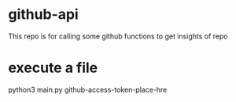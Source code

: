 # github-api
This repo is for calling some github functions to get insights of repo

# execute a file
python3 main.py github-access-token-place-hre

